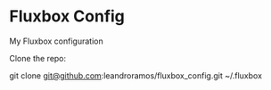 # Fluxbox Config
My Fluxbox configuration

Clone the repo:

git clone git@github.com:leandroramos/fluxbox_config.git ~/.fluxbox
